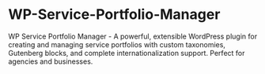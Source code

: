 # WP-Service-Portfolio-Manager
WP Service Portfolio Manager - A powerful, extensible WordPress plugin for creating and managing service portfolios with custom taxonomies, Gutenberg blocks, and complete internationalization support. Perfect for agencies and businesses.
